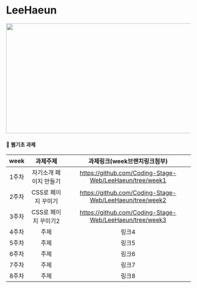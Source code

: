 # LeeHaeun
<img src="https://user-images.githubusercontent.com/93020734/224773474-8803e061-9013-42eb-ae76-c595e1a7263a.png" width="600" height="300" />

#### 🐥 웹기초 과제

|**week**|과제주제|과제링크(week브랜치링크첨부)|
|:---:|:---:|:---:|
|1주차|자기소개 페이지 만들기|https://github.com/Coding-Stage-Web/LeeHaeun/tree/week1|
|2주차|CSS로 페이지 꾸미기|https://github.com/Coding-Stage-Web/LeeHaeun/tree/week2|
|3주차|CSS로 페이지 꾸미기2|https://github.com/Coding-Stage-Web/LeeHaeun/tree/week3|
|4주차|주제|링크4|
|5주차|주제|링크5|
|6주차|주제|링크6|
|7주차|주제|링크7|
|8주차|주제|링크8|
